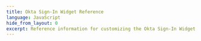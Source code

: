 ```yaml
---
title: Okta Sign-In Widget Reference
language: JavaScript
hide_from_layout: 0
excerpt: Reference information for customizing the Okta Sign-In Widget.
---
```


